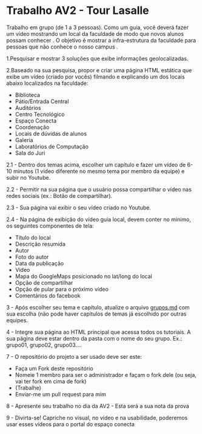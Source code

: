 # Trabalho AV2 - Tour Lasalle

Trabalho em grupo (de 1 a 3 pessoas). Como um guia, você deverá fazer um vídeo mostrando um local da faculdade de modo que novos alunos possam conhecer  . O objetivo é mostrar a infra-estrutura da faculdade para pessoas que não conhece o nosso campus .  

1.Pesquisar e mostrar 3 soluções que exibe informações geolocalizadas.  

2.Baseado na sua pesquisa, propor e criar uma página HTML estática que exibe um vídeo (criado por vocês) filmando e explicando um dos locais abaixo localizados na faculdade:
- Biblioteca
- Pátio/Entrada Central 
- Auditórios 
- Centro Tecnológico 
- Espaço Conecta 
- Coordenação 
- Locais de dúvidas de alunos   
- Galeria 
- Laboratórios de Computação  
- Sala do Juri 

2.1 - Dentro dos temas acima, escolher um capítulo e fazer um vídeo de 6-10 minutos (1 vídeo diferente no mesmo tema por membro da equipe) e subir no Youtube.

2.2 - Permitir na sua página que o usuário possa compartilhar o vídeo nas redes sociais (ex.: Botão de compartilhar).

2.3 - Sua página vai exibir o seu vídeo criado no Youtube.

2.4 - Na página de exibição do vídeo guia local, devem conter no mínimo, os seguintes componentes de tela:
- Título do local  
- Descrição resumida  
- Autor  
- Foto do autor  
- Data da publicação  
- Video  
- Mapa do GoogleMaps posicionado no lat/long do local  
- Opção de compartilhar  
- Opção de pular para o próximo vídeo  
- Comentários do facebook  

3 - Após escolher seu tema e capítulo, atualize o arquivo [grupos.md](https://github.com/salgado/2018.1.cscw/blob/master/trabalhoav2/grupos.md) com sua escolha (não pode haver capitulos de temas já escolhido por outras equipes.

4 - Integre sua página ao HTML principal que acessa todos os tutoriais. A sua página deve estar dentro da pasta com o nome do seu grupo. Ex.: grupo01, grupo02, grupo03....

7 - O repositório do projeto a ser usado deve ser este:
- Faça um Fork deste repositório
- Nomeie 1 membro para ser o administrador e façam o fork dele (ou seja, vai ter fork em cima de fork)
- (Trabalhe)
- Enviar-me um pull request para mim

8 - Apresente seu trabalho no dia da AV2 - Esta será a sua nota da prova

9 - Divirta-se! Capriche no visual, no vídeo e na usabilidade, poderemos usar esses vídeos para o portal do espaço conecta
